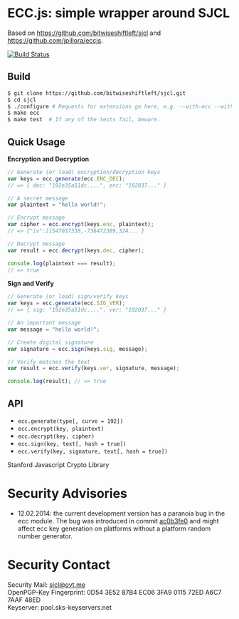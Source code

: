 ECC.js: simple wrapper around SJCL
====

Based on https://github.com/bitwiseshiftleft/sjcl and https://github.com/jpillora/eccjs.

[![Build Status](https://travis-ci.org/klarna/sjcl.png)](https://travis-ci.org/klarna/sjcl)

## Build
```bash
$ git clone https://github.com/bitwiseshiftleft/sjcl.git
$ cd sjcl
$ ./configure # Requests for extensions go here, e.g. --with-ecc --with-srp
$ make ecc
$ make test  # If any of the tests fail, beware.
```

## Quick Usage

**Encryption and Decryption**

``` js
// Generate (or load) encryption/decryption keys 
var keys = ecc.generate(ecc.ENC_DEC);
// => { dec: "192e35a51dc....", enc: "192037..." }

// A secret message
var plaintext = "hello world!";

// Encrypt message
var cipher = ecc.encrypt(keys.enc, plaintext);
// => {"iv":[1547037338,-736472389,324... }

// Decrypt message
var result = ecc.decrypt(keys.dec, cipher);

console.log(plaintext === result);
// => true
```

**Sign and Verify**

``` js
// Generate (or load) sign/verify keys 
var keys = ecc.generate(ecc.SIG_VER);
// => { sig: "192e35a51dc....", ver: "192037..." }

// An important message
var message = "hello world!";

// Create digital signature
var signature = ecc.sign(keys.sig, message);

// Verify matches the text
var result = ecc.verify(keys.ver, signature, message);

console.log(result); // => true
```

## API

* `ecc.generate(type[, curve = 192])`
* `ecc.encrypt(key, plaintext)`
* `ecc.decrypt(key, cipher)`
* `ecc.sign(key, text[, hash = true])`
* `ecc.verify(key, signature, text[, hash = true])`

Stanford Javascript Crypto Library

Security Advisories
===

* 12.02.2014: the current development version has a paranoia bug in the ecc module. The bug was introduced in commit [ac0b3fe0](https://github.com/bitwiseshiftleft/sjcl/commit/ac0b3fe0) and might affect ecc key generation on platforms without a platform random number generator.

Security Contact
====
Security Mail: sjcl@ovt.me  
OpenPGP-Key Fingerprint: 0D54 3E52 87B4 EC06 3FA9 0115 72ED A6C7 7AAF 48ED  
Keyserver: pool.sks-keyservers.net  
